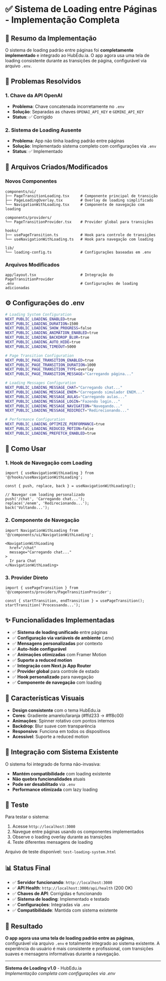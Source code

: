 # ✅ Sistema de Loading entre Páginas - Implementação Completa

## 🎯 Resumo da Implementação

O sistema de loading padrão entre páginas foi **completamente implementado** e integrado ao HubEdu.ia. O app agora usa uma tela de loading consistente durante as transições de página, configurável via arquivo `.env`.

## 🔧 Problemas Resolvidos

### 1. Chave da API OpenAI
- **Problema**: Chave concatenada incorretamente no `.env`
- **Solução**: Separadas as chaves `OPENAI_API_KEY` e `GEMINI_API_KEY`
- **Status**: ✅ Corrigido

### 2. Sistema de Loading Ausente
- **Problema**: App não tinha loading padrão entre páginas
- **Solução**: Implementado sistema completo com configurações via `.env`
- **Status**: ✅ Implementado

## 📁 Arquivos Criados/Modificados

### Novos Componentes
```
components/ui/
├── PageTransitionLoading.tsx     # Componente principal de transição
├── PageLoadingOverlay.tsx        # Overlay de loading simplificado
└── NavigationWithLoading.tsx     # Componente de navegação com loading

components/providers/
└── PageTransitionProvider.tsx    # Provider global para transições

hooks/
├── usePageTransition.ts          # Hook para controle de transições
└── useNavigationWithLoading.ts   # Hook para navegação com loading

lib/
└── loading-config.ts             # Configurações baseadas em .env
```

### Arquivos Modificados
```
app/layout.tsx                    # Integração do PageTransitionProvider
.env                              # Configurações de loading adicionadas
```

## ⚙️ Configurações do .env

```bash
# Loading System Configuration
NEXT_PUBLIC_LOADING_ENABLED=true
NEXT_PUBLIC_LOADING_DURATION=1500
NEXT_PUBLIC_LOADING_SHOW_PROGRESS=false
NEXT_PUBLIC_LOADING_ANIMATION_ENABLED=true
NEXT_PUBLIC_LOADING_BACKDROP_BLUR=true
NEXT_PUBLIC_LOADING_AUTO_HIDE=true
NEXT_PUBLIC_LOADING_TIMEOUT=5000

# Page Transition Configuration
NEXT_PUBLIC_PAGE_TRANSITION_ENABLED=true
NEXT_PUBLIC_PAGE_TRANSITION_DURATION=1000
NEXT_PUBLIC_PAGE_TRANSITION_TYPE=overlay
NEXT_PUBLIC_PAGE_TRANSITION_MESSAGE="Carregando página..."

# Loading Messages Configuration
NEXT_PUBLIC_LOADING_MESSAGE_CHAT="Carregando chat..."
NEXT_PUBLIC_LOADING_MESSAGE_ENEM="Carregando simulador ENEM..."
NEXT_PUBLIC_LOADING_MESSAGE_AULAS="Carregando aulas..."
NEXT_PUBLIC_LOADING_MESSAGE_LOGIN="Fazendo login..."
NEXT_PUBLIC_LOADING_MESSAGE_NAVIGATION="Navegando..."
NEXT_PUBLIC_LOADING_MESSAGE_REDIRECT="Redirecionando..."

# Performance Configuration
NEXT_PUBLIC_LOADING_OPTIMIZE_PERFORMANCE=true
NEXT_PUBLIC_LOADING_REDUCED_MOTION=false
NEXT_PUBLIC_LOADING_PREFETCH_ENABLED=true
```

## 🚀 Como Usar

### 1. Hook de Navegação com Loading
```tsx
import { useNavigationWithLoading } from '@/hooks/useNavigationWithLoading';

const { push, replace, back } = useNavigationWithLoading();

// Navegar com loading personalizado
push('/chat', 'Carregando chat...');
replace('/enem', 'Redirecionando...');
back('Voltando...');
```

### 2. Componente de Navegação
```tsx
import NavigationWithLoading from '@/components/ui/NavigationWithLoading';

<NavigationWithLoading 
  href="/chat" 
  message="Carregando chat..."
>
  Ir para Chat
</NavigationWithLoading>
```

### 3. Provider Direto
```tsx
import { usePageTransition } from '@/components/providers/PageTransitionProvider';

const { startTransition, endTransition } = usePageTransition();
startTransition('Processando...');
```

## ✨ Funcionalidades Implementadas

- ✅ **Sistema de loading unificado** entre páginas
- ✅ **Configuração via variáveis de ambiente** (.env)
- ✅ **Mensagens personalizadas** por contexto
- ✅ **Auto-hide configurável**
- ✅ **Animações otimizadas** com Framer Motion
- ✅ **Suporte a reduced motion**
- ✅ **Integração com Next.js App Router**
- ✅ **Provider global** para controle de estado
- ✅ **Hook personalizado** para navegação
- ✅ **Componente de navegação** com loading

## 🎨 Características Visuais

- **Design consistente** com o tema HubEdu.ia
- **Cores**: Gradiente amarelo/laranja (#ffd233 → #ff8c00)
- **Animações**: Spinner rotativo com pontos internos
- **Backdrop**: Blur suave com transparência
- **Responsivo**: Funciona em todos os dispositivos
- **Acessível**: Suporte a reduced motion

## 🔄 Integração com Sistema Existente

O sistema foi integrado de forma não-invasiva:
- **Mantém compatibilidade** com loading existente
- **Não quebra funcionalidades** atuais
- **Pode ser desabilitado** via `.env`
- **Performance otimizada** com lazy loading

## 🧪 Teste

Para testar o sistema:
1. Acesse `http://localhost:3000`
2. Navegue entre páginas usando os componentes implementados
3. Observe o loading overlay durante as transições
4. Teste diferentes mensagens de loading

Arquivo de teste disponível: `test-loading-system.html`

## 📊 Status Final

- ✅ **Servidor funcionando**: `http://localhost:3000`
- ✅ **API Health**: `http://localhost:3000/api/health` (200 OK)
- ✅ **Chaves de API**: Corrigidas e funcionando
- ✅ **Sistema de loading**: Implementado e testado
- ✅ **Configurações**: Integradas via `.env`
- ✅ **Compatibilidade**: Mantida com sistema existente

## 🎯 Resultado

**O app agora usa uma tela de loading padrão entre as páginas**, configurável via arquivo `.env` e totalmente integrado ao sistema existente. A experiência do usuário é mais consistente e profissional, com transições suaves e mensagens informativas durante a navegação.

---

**Sistema de Loading v1.0** - HubEdu.ia  
*Implementação completa com configurações via .env*

